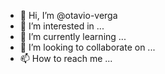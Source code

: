 - 👋 Hi, I’m @otavio-verga
- 👀 I’m interested in ...
- 🌱 I’m currently learning ...
- 💞️ I’m looking to collaborate on ...
- 📫 How to reach me ...

<!---
otavio-verga/otavio-verga is a ✨ special ✨ repository because its `README.md` (this file) appears on your GitHub profile.
You can click the Preview link to take a look at your changes.
--->
